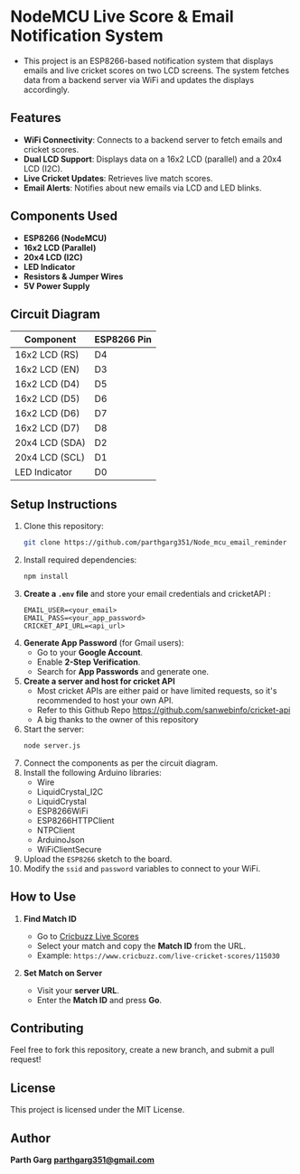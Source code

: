 # NodeMCU Live Score & Email Notification System
   - This project is an ESP8266-based notification system that displays emails and live cricket scores on two LCD screens. The system fetches data from a backend server via WiFi and updates the displays accordingly.

## Features
- **WiFi Connectivity**: Connects to a backend server to fetch emails and cricket scores.
- **Dual LCD Support**: Displays data on a 16x2 LCD (parallel) and a 20x4 LCD (I2C).
- **Live Cricket Updates**: Retrieves live match scores.
- **Email Alerts**: Notifies about new emails via LCD and LED blinks.

## Components Used
- **ESP8266 (NodeMCU)**
- **16x2 LCD (Parallel)**
- **20x4 LCD (I2C)**
- **LED Indicator**
- **Resistors & Jumper Wires**
- **5V Power Supply**

## Circuit Diagram

| Component      | ESP8266 Pin |
|----------------|-------------|
| 16x2 LCD (RS)  | D4          |
| 16x2 LCD (EN)  | D3          |
| 16x2 LCD (D4)  | D5          |
| 16x2 LCD (D5)  | D6          |
| 16x2 LCD (D6)  | D7          |
| 16x2 LCD (D7)  | D8          |
| 20x4 LCD (SDA) | D2          |
| 20x4 LCD (SCL) | D1          |
| LED Indicator  | D0          |

## Setup Instructions
1. Clone this repository:
   ```sh
   git clone https://github.com/parthgarg351/Node_mcu_email_reminder
   ```
2. Install required dependencies:
   ```sh
   npm install
   ```   
3. **Create a `.env` file** and store your email credentials and cricketAPI :
   ```env
   EMAIL_USER=<your_email>
   EMAIL_PASS=<your_app_password>
   CRICKET_API_URL=<api_url>
   ```
4. **Generate App Password** (for Gmail users):
   - Go to your **Google Account**.
   - Enable **2-Step Verification**.
   - Search for **App Passwords** and generate one.
5. **Create a server and host for cricket API**
   - Most cricket APIs are either paid or have limited requests, so it's recommended to host your own API.
   - Refer to this Github Repo https://github.com/sanwebinfo/cricket-api 
   - A big thanks to the owner of this repository 
6. Start the server:
   ```sh
   node server.js
   ```
7. Connect the components as per the circuit diagram.
8. Install the following Arduino libraries:
   - Wire  
   - LiquidCrystal_I2C  
   - LiquidCrystal  
   - ESP8266WiFi  
   - ESP8266HTTPClient  
   - NTPClient  
   - ArduinoJson  
   - WiFiClientSecure  
9. Upload the `ESP8266` sketch to the board.
10. Modify the `ssid` and `password` variables to connect to your WiFi.

## How to Use

1. **Find Match ID**
   - Go to [Cricbuzz Live Scores](https://www.cricbuzz.com/live-cricket-scores/)
   - Select your match and copy the **Match ID** from the URL.
   - Example: `https://www.cricbuzz.com/live-cricket-scores/115030`

2. **Set Match on Server**
   - Visit your **server URL**.
   - Enter the **Match ID** and press **Go**.


## Contributing
Feel free to fork this repository, create a new branch, and submit a pull request!

## License
This project is licensed under the MIT License.

## Author
**Parth Garg**
**parthgarg351@gmail.com**
